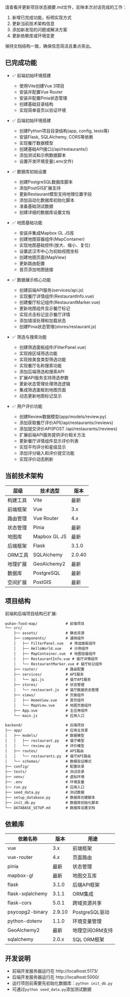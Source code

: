 请查看并更新项目状态摘要.md文件，反映本次对话完成的工作：
1. 新增已完成功能，标明实现方式
2. 更新当前技术架构信息
3. 添加新发现的问题或解决方案
4. 更新依赖库或环境变更

保持文档结构一致，确保信息简洁且重点突出。

## 已完成功能

- ✅ 前端初始环境搭建
  - 使用Vite创建Vue 3项目
  - 安装并配置Vue Router
  - 安装并配置Pinia状态管理
  - 创建基础目录结构
  - 实现简单首页以验证环境

- ✅ 后端初始环境搭建
  - 创建Python项目目录结构(app, config, tests等)
  - 安装Flask, SQLAlchemy, CORS等依赖
  - 实现餐厅数据模型
  - 创建基础API接口(/api/restaurants/)
  - 添加测试和示例数据脚本
  - 设置开发环境变量(.env文件)

- ✅ 数据库初始设置
  - 创建PostgreSQL数据库脚本
  - 添加PostGIS扩展支持
  - 更新Restaurant模型支持地理位置字段
  - 添加自动化数据库初始化脚本
  - 准备基础测试数据
  - 创建详细的数据库设置文档

- ✅ 地图基础功能
  - 安装并集成Mapbox GL JS库
  - 创建地图容器组件(MapContainer)
  - 实现地图基础控件(放大、缩小、复位)
  - 设置武汉市中心为初始视图坐标
  - 创建地图页面(MapView)
  - 更新路由配置
  - 首页添加地图链接

- ✅ 数据展示核心功能
  - 创建前端API服务(services/api.js)
  - 实现餐厅详情组件(RestaurantInfo.vue)
  - 创建餐厅标记组件(RestaurantMarker.vue)
  - 更新地图组件显示餐厅标记
  - 实现点击标记显示餐厅详情
  - 添加错误处理和加载状态
  - 创建Pinia状态管理(stores/restaurant.js)

- ✅ 筛选与搜索功能
  - 创建筛选面板组件(FilterPanel.vue)
  - 实现按区域筛选功能
  - 实现按美食类型筛选功能
  - 实现餐厅名称搜索功能
  - 添加后端筛选和搜索API
  - 扩展API服务支持筛选参数
  - 更新状态管理处理筛选逻辑
  - 集成筛选面板到地图页面
  - 动态更新地图标记显示

- ✅ 用户评价功能
  - 创建Review数据模型(app/models/review.py)
  - 添加获取餐厅评价API(/api/restaurants/<id>/reviews)
  - 添加提交评价API(POST /api/restaurants/<id>/reviews)
  - 扩展前端API服务提供评价相关方法
  - 更新餐厅详情组件显示评价列表
  - 实现平均评分和星级显示
  - 添加评分输入和评价提交功能
  - 实现评价动态刷新

## 当前技术架构

| 层级 | 技术选型 | 版本 |
|------|----------|------|
| 构建工具 | Vite | 最新 |
| 前端框架 | Vue | 3.x |
| 路由管理 | Vue Router | 4.x |
| 状态管理 | Pinia | 最新 |
| 地图库 | Mapbox GL JS | 最新 |
| 后端框架 | Flask | 3.1.0 |
| ORM工具 | SQLAlchemy | 2.0.40 |
| 地理扩展 | GeoAlchemy2 | 最新 |
| 数据库 | PostgreSQL | 最新 |
| 空间扩展 | PostGIS | 最新 |

## 项目结构

前端和后端项目结构已扩展:
```
wuhan-food-map/             # 前端项目
└── src/
    ├── assets/             # 静态资源
    ├── components/         # 通用组件
    │   ├── FilterPanel.vue   # 筛选面板组件
    │   ├── HelloWorld.vue    # 示例组件
    │   ├── MapContainer.vue  # 地图容器组件
    │   ├── RestaurantInfo.vue # 餐厅详情组件
    │   └── RestaurantMarker.vue # 餐厅标记组件
    ├── router/             # 路由配置
    ├── services/           # API服务
    │   └── api.js          # 餐厅API服务
    ├── stores/             # 状态管理
    │   └── restaurant.js   # 餐厅数据状态管理
    ├── views/              # 页面组件
    │   ├── HomeView.vue    # 首页组件
    │   └── MapView.vue     # 地图页面组件
    ├── App.vue             # 主应用组件
    └── main.js             # 应用入口

backend/                    # 后端项目
├── app/                    # 应用主目录
│   ├── models/             # 数据模型
│   │   ├── restaurant.py   # 餐厅模型
│   │   └── review.py       # 评价模型
│   ├── routes/             # API路由
│   │   └── restaurants.py  # 餐厅API路由
│   └── schemas/            # 数据验证模式
├── config/                 # 配置目录
├── tests/                  # 测试目录
├── venv/                   # 虚拟环境
├── .env                    # 环境变量
├── run.py                  # 应用入口
├── seed_data.py            # 测试数据
├── setup_database.py       # 数据库创建脚本
├── init_db.py              # 数据库初始化脚本
└── DATABASE_SETUP.md       # 数据库设置文档
```


## 依赖库

| 依赖名称 | 版本 | 用途 |
|----------|------|------|
| vue | 3.x | 前端框架 |
| vue-router | 4.x | 页面路由 |
| pinia | 最新 | 状态管理 |
| mapbox-gl | 最新 | 地图交互库 |
| flask | 3.1.0 | 后端API框架 |
| flask-sqlalchemy | 3.1.1 | ORM集成 |
| flask-cors | 5.0.1 | 跨域资源共享 |
| psycopg2-binary | 2.9.10 | PostgreSQL驱动 |
| python-dotenv | 1.1.0 | 环境变量管理 |
| GeoAlchemy2 | 最新 | 地理空间ORM支持 |
| sqlalchemy | 2.0.x | SQL ORM框架 |

## 开发说明
- 前端开发服务器运行在 http://localhost:5173/
- 后端开发服务器运行在 http://localhost:5000/
- 运行项目前需要先初始化数据库：`python init_db.py`
- 可通过`python seed_data.py`添加测试数据